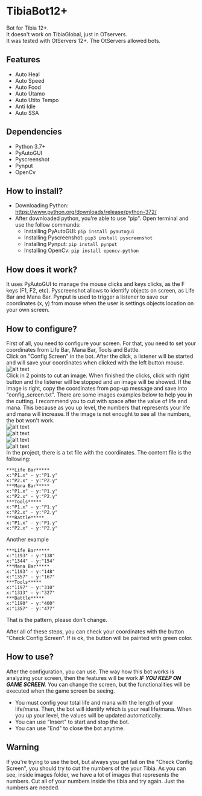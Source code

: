 # TibiaBot12+
Bot for Tibia 12+. <br>
It doesn't work on TibiaGlobal, just in OTservers. <br>
It was tested with OtServers 12+. The OtServers allowed bots.<br>

## Features
- Auto Heal
- Auto Speed
- Auto Food
- Auto Utamo
- Auto Utito Tempo
- Anti Idle
- Auto SSA

## Dependencies
- Python 3.7+
- PyAutoGUI
- Pyscreenshot
- Pynput
- OpenCv
## How to install?
- Downloading Python: https://www.python.org/downloads/release/python-372/
- After downloaded python, you're able to use "pip". Open terminal and use the follow commands:
    - Installing PyAutoGUI: ```pip install pyautogui```
    - Installing Pyscreenshot: ```pip3 install pyscreenshot```
    - Installing Pynput: ```pip install pynput```
    - Installing OpenCv: ```pip install opencv-python```
## How does it work?
 It uses PyAutoGUI to manage the mouse clicks and keys clicks, as the F keys (F1, F2, etc). Pyscreenshot allows to identify objects on screen, as Life Bar and Mana Bar. Pynput is used to trigger a listener to save our coordinates (x, y) from mouse when the user is settings objects location on your own screen.
## How to configure?
First of all, you need to configure your screen. For that, you need to set your coordinates from Life Bar, Mana Bar, Tools and Battle.<br>
Click on "Config Screen" in the bot. After the click, a listener will be started and will save your coordinates when clicked with the left button mouse.<br> 
![alt text](https://github.com/leoee/bot_for_tibia12.01/blob/master/images/bot.png)<br>
Click in 2 points to cut an image. When finished the clicks, click with right button and the listener will be stopped and an image will be showed. If the image is right, copy the coordinates from pop-up message and save into "config_screen.txt". There are some images examples below to help you in the cutting. I recommend you to cut with space after the value of life and mana. This because as you up level, the numbers that represents your life and mana will increase. If the image is not enought to see all the numbers, the bot won't work.<br>
![alt text](https://github.com/leoee/bot_for_tibia12.01/blob/master/images/lifeRD.png)<br>
![alt text](https://github.com/leoee/bot_for_tibia12.01/blob/master/images/manaRD.png)<br>
![alt text](https://github.com/leoee/bot_for_tibia12.01/blob/master/images/toolsRD.png)<br>
![alt text](https://github.com/leoee/bot_for_tibia12.01/blob/master/images/battleRD.png)<br>
In the project, there is a txt file with the coordinates. The content file is the following:
```
***Life Bar*****
x:"P1.x" - y:"P1.y"
x:"P2.x" - y:"P2.y"
***Mana Bar*****
x:"P1.x" - y:"P1.y"
x:"P2.x" - y:"P2.y"
***Tools*****
x:"P1.x" - y:"P1.y"
x:"P2.x" - y:"P2.y"
***Battle*****
x:"P1.x" - y:"P1.y"
x:"P2.x" - y:"P2.y"
```
Another example<br>
```
***Life Bar*****
x:"1193" - y:"138"
x:"1344" - y:"154"
***Mana Bar*****
x:"1193" - y:"148"
x:"1357" - y:"167"
***Tools*****
x:"1197" - y:"310"
x:"1313" - y:"327"
***Battle*****
x:"1190" - y:"400"
x:"1357" - y:"477"
```
That is the pattern, please don't change.<br>

After all of these steps, you can check your coordinates with the button "Check Config Screen". If is ok, the button will be painted with green color.<br>

## How to use?
After the configuration, you can use. The way how this bot works is analyzing your screen, then the features will be work ***IF YOU KEEP ON GAME SCREEN***. You can change the screen, but the functionalities will be executed when the game screen be seeing.

- You must config your total life and mana with the length of your life/mana. Then, the bot will identify which
is your real life/mana. When you up your level, the values will be updated automatically.
- You can use "Insert" to start and stop the bot.
- You can use "End" to close the bot anytime.


## Warning
If you're trying to use the bot, but always you get fail on the "Check Config Screen", you should try to cut the numbers of the your Tibia. As you can see, inside images folder, we have a lot of images that represents the numbers. Cut all of your numbers inside the tibia and try again. Just the numbers are needed.
